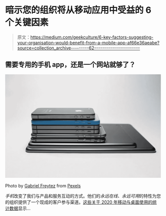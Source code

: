 # 暗示您的组织将从移动应用中受益的 6 个关键因素

> 原文：<https://medium.com/geekculture/6-key-factors-suggesting-your-organisation-would-benefit-from-a-mobile-app-af66e36aeabe?source=collection_archive---------62----------------------->

## 需要专用的手机 app，还是一个网站就够了？

![](img/8e15f9a3c73bec29d9fdceec431f095b.png)

Photo by [Gabriel Freytez](https://www.pexels.com/@gabriel-freytez-110599?utm_content=attributionCopyText&utm_medium=referral&utm_source=pexels) from [Pexels](https://www.pexels.com/photo/assorted-iphone-lot-341523/?utm_content=attributionCopyText&utm_medium=referral&utm_source=pexels)

*手机*改变了我们与产品和服务互动的方式。他们的*永远在线、永远可用*的特性为您的组织提供了一个现成的客户参与渠道。[这些关于 2020 年移动与桌面使用的统计数据](https://www.perficient.com/insights/research-hub/mobile-vs-desktop-usage)显示…